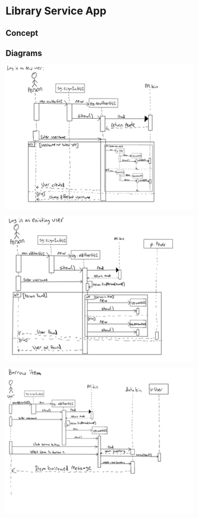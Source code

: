 # Library Service App

## Concept

## Diagrams
![new user login](./images/newUser.jpg)

![old user login](./images/oldUser.jpg)

![borrow item](./images/borrow.jpg)